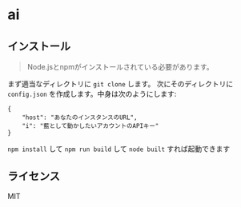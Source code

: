 # ai
## インストール
> Node.jsとnpmがインストールされている必要があります。

まず適当なディレクトリに `git clone` します。
次にそのディレクトリに `config.json` を作成します。中身は次のようにします:
```
{
	"host": "あなたのインスタンスのURL",
	"i": "藍として動かしたいアカウントのAPIキー"
}
```
`npm install` して `npm run build` して `node built` すれば起動できます

## ライセンス
MIT
